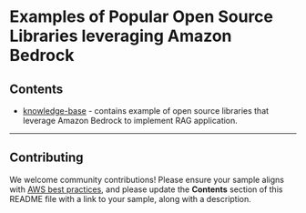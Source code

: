# Examples of Popular Open Source Libraries leveraging Amazon Bedrock

## Contents
- [knowledge-base](./knowledge-base) - contains example of open source libraries that leverage Amazon Bedrock to implement RAG application.



***

## Contributing

We welcome community contributions! Please ensure your sample aligns with  [AWS best practices](https://aws.amazon.com/architecture/well-architected/), and please update the **Contents** section of this README file with a link to your sample, along with a description.